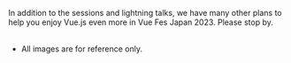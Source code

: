 In addition to the sessions and lightning talks, we have many other plans to help you enjoy Vue.js even more in Vue Fes Japan 2023. Please stop by.<br>
<br>

- All images are for reference only.
